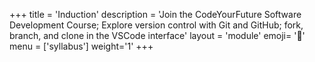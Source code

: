 +++
title = 'Induction'
description = 'Join the CodeYourFuture Software Development Course; Explore version control with Git and GitHub; fork, branch, and clone in the VSCode interface'
layout = 'module'
emoji= '🤝'
menu = ['syllabus']
weight='1'
+++
